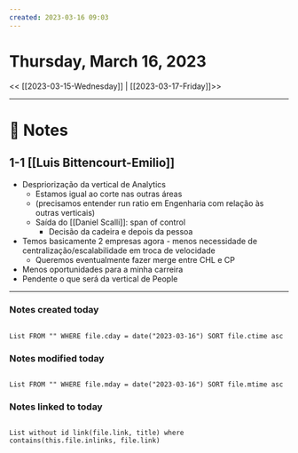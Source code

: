 ```yaml
---
created: 2023-03-16 09:03
---
```


# Thursday, March 16, 2023

<< [[2023-03-15-Wednesday]] | [[2023-03-17-Friday]]>>

---

# 📝 Notes
## 1-1 [[Luis Bittencourt-Emilio]]
- Despriorização da vertical de Analytics
	- Estamos igual ao corte nas outras áreas
	- (precisamos entender run ratio em Engenharia com relação às outras verticais)
	- Saída do [[Daniel Scalli]]: span of control
		- Decisão da cadeira e depois da pessoa
- Temos basicamente 2 empresas agora - menos necessidade de centralização/escalabilidade em troca de velocidade
	- Queremos eventualmente fazer merge entre CHL e CP
- Menos oportunidades para a minha carreira
- Pendente o que será da vertical de People

---

### Notes created today

```dataview

List FROM "" WHERE file.cday = date("2023-03-16") SORT file.ctime asc

```

### Notes modified today

```dataview

List FROM "" WHERE file.mday = date("2023-03-16") SORT file.mtime asc

```

### Notes linked to today

```dataview 

List without id link(file.link, title) where contains(this.file.inlinks, file.link)

```